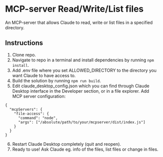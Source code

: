 # MCP-server Read/Write/List files

An MCP-server that allows Claude to read, write or list files in a specified directory.

## Instructions

1. Clone repo.
2. Navigate to repo in a terminal and install dependencies by running `npm install`.
3. Add .env file where you set ALLOWED_DIRECTORY to the directory you want Claude to have access to.
4. Build the solution by running `npm run build`.
5. Edit claude_desktop_config.json which you can find through Claude Desktop interface in the Developer section, or in a file explorer. Add MCP server configuration:

```
{
  "mcpServers": {
    "file-access": {
      "command": "node",
      "args": ["/absolute/path/to/your/mcpserver/dist/index.js"]
    }
  }
}
```
6. Restart Claude Desktop completely (quit and reopen).
7. Ready to use! Ask Claude eg. info of the files, list files or change in files. 
